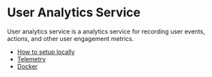 # User Analytics Service


User analytics service is a analytics service for recording user events, actions, and other user engagement metrics.

* [How to setup locally](./docs/setup.md)
* [Telemetry](./docs/telemetry/)
* [Docker](./docs/docker.md)




